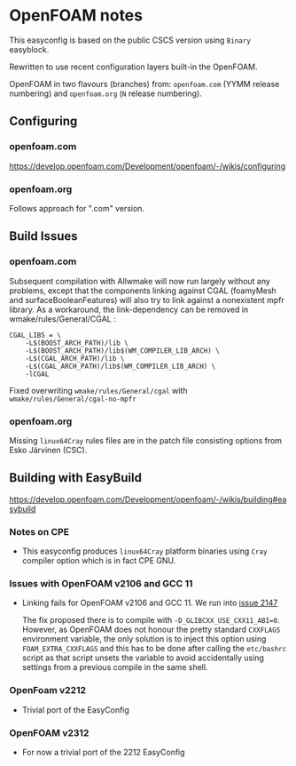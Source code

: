 # OpenFOAM notes

This easyconfig is based on the public CSCS version using `Binary` easyblock.

Rewritten to use recent configuration layers built-in the OpenFOAM.

OpenFOAM in two flavours (branches) from: `openfoam.com` (YYMM release numbering) and `openfoam.org` (`N` release numbering). 


## Configuring

### openfoam.com

https://develop.openfoam.com/Development/openfoam/-/wikis/configuring

### openfoam.org

Follows approach for ".com" version.


## Build Issues 

### openfoam.com

Subsequent compilation with Allwmake will now run largely without any
problems, except that the components linking against CGAL
(foamyMesh and surfaceBooleanFeatures) will also try to link against
a nonexistent mpfr library. As a workaround, the link-dependency can
be removed in wmake/rules/General/CGAL :
```
CGAL_LIBS = \
    -L$(BOOST_ARCH_PATH)/lib \
    -L$(BOOST_ARCH_PATH)/lib$(WM_COMPILER_LIB_ARCH) \
    -L$(CGAL_ARCH_PATH)/lib \
    -L$(CGAL_ARCH_PATH)/lib$(WM_COMPILER_LIB_ARCH) \
    -lCGAL
```

Fixed overwriting `wmake/rules/General/cgal` with `wmake/rules/General/cgal-no-mpfr` 

### openfoam.org

Missing `linux64Cray` rules files are in the patch file consisting options from Esko Järvinen (CSC). 

## Building with EasyBuild

https://develop.openfoam.com/Development/openfoam/-/wikis/building#easybuild

### Notes on CPE

 * This easyconfig produces `linux64Cray` platform binaries using `Cray` compiler option which is in fact CPE GNU. 

 
### Issues with OpenFOAM v2106 and GCC 11
 
 * Linking fails for OpenFOAM v2106 and GCC 11. We run into 
   [issue 2147](https://develop.openfoam.com/Development/openfoam/-/issues/2147)
   
   The fix proposed there is to compile with `-D_GLIBCXX_USE_CXX11_ABI=0`. However, 
   as OpenFOAM does not honour the pretty standard `CXXFLAGS` environment variable, 
   the only solution is to inject this option using `FOAM_EXTRA_CXXFLAGS` and this
   has to be done after calling the `etc/bashrc` script as that script unsets the
   variable to avoid accidentally using settings from a previous compile in the 
   same shell. 


### OpenFoam v2212 
 
  * Trivial port of the EasyConfig


### OpenFOAM v2312

  * For now a trivial port of the 2212 EasyConfig


